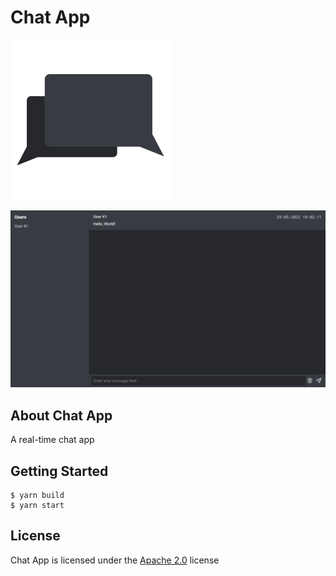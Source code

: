 # Chat App

![Chat app icon](docs/icon.svg "Chat app icon")

![A screenshot of chat app](docs/screenshot_1.png "A screenshot of chat app")

## About Chat App

A real-time chat app

## Getting Started

```
$ yarn build
$ yarn start
```

## License

Chat App is licensed under the [Apache 2.0](license) license
